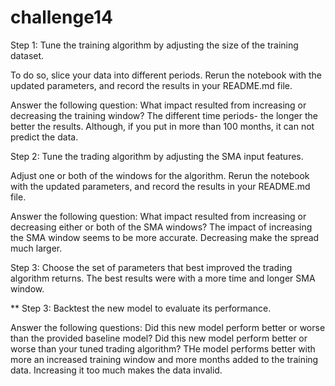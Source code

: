 # challenge14

Step 1: Tune the training algorithm by adjusting the size of the training dataset.

To do so, slice your data into different periods. Rerun the notebook with the updated parameters, and record the results in your README.md file.

Answer the following question: What impact resulted from increasing or decreasing the training window?
The different time periods- the longer the better the results. Although, if you put in more than 100 months, it can not predict the data.

Step 2: Tune the trading algorithm by adjusting the SMA input features.

Adjust one or both of the windows for the algorithm. Rerun the notebook with the updated parameters, and record the results in your README.md file.

Answer the following question: What impact resulted from increasing or decreasing either or both of the SMA windows?
The impact of increasing the SMA window seems to be more accurate. Decreasing make the spread much larger. 

Step 3: Choose the set of parameters that best improved the trading algorithm returns.
The best results were with a more time and longer SMA window. 

** Step 3: Backtest the new model to evaluate its performance.


Answer the following questions: Did this new model perform better or worse than the provided baseline model? Did this new model perform better or worse than your tuned trading algorithm?
THe model performs better with more an increased training window and more months added to the training data. Increasing it too much makes the data invalid. 
